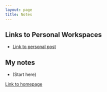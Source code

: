 ```yaml
---
layout: page
title: Notes
---
```

## Links to Personal Workspaces

- [Link to personal post](https://a1234l.github.io/VSCode-Fastpages/markdown/2022/08/24/PersonalWorkspace.html)


## My notes
 - (Start here)


[Link to homepage](https://a1234l.github.io/VSCode-Fastpages/)